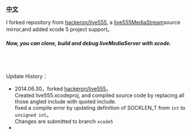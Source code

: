 ###  [中文](https://github.com/younthu/live555/edit/master/README_cn.md)

I forked repository from [hackeron/live555](https://github.com/hackeron/live555), a [live555MediaStream](http://www.live555.com/liveMedia/public/)source mirror,and added xcode 5 project support。

##### Now, you can clone, build and debug liveMediaServer with xcode.

<br><br>

Update History：

* 2014.06.30，forked [hackeron/live555](https://github.com/hackeron/live555)。<br>Created live555.xcodeproj, and compiled source code by replacing all those angled include with quoted include.
<br> fixed a compile error by updating definition of SOCKLEN_T from `int` to `unsigned int`。
<br> Changes are submitted to branch `xcode5`
* 

